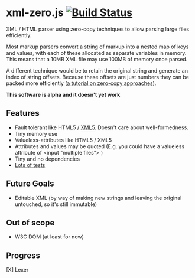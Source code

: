 # xml-zero.js [![Build Status](https://travis-ci.org/holloway/xml-zero.js.svg?branch=master)](https://travis-ci.org/holloway/xml-zero.js)
XML / HTML parser using zero-copy techniques to allow parsing large files efficiently.

Most markup parsers convert a string of markup into a nested map of keys and values, with each of these allocated as separate variables in memory. This means that a 10MB XML file may use 100MB of memory once parsed.

A different technique would be to retain the original string and generate an index of string offsets. Because these offsets are just numbers they can be packed more efficiently ([a tutorial on zero-copy approaches](http://roxlu.com/2015/052/building-a-zero-copy-parser)).

**This software is alpha and it doesn't yet work**

## Features
* Fault tolerant like HTML5 / [XML5](https://github.com/Ygg01/xml5_draft). Doesn't care about well-formedness.
* Tiny memory use
* Valueless-attributes like HTML5 / XML5
* Attributes and values may be quoted (E.g. you could have a valueless attribute of &lt;input "multiple files"&gt; )
* Tiny and no dependencies
* [Lots of tests](https://github.com/holloway/xml-zero.js/blob/master/src/lexer.test.js)

## Future Goals

* Editable XML (by way of making new strings and leaving the original untouched, so it's still immutable)

## Out of scope

* W3C DOM (at least for now)

## Progress

[X] Lexer